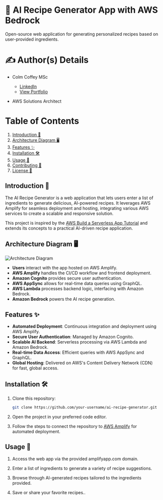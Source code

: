 # 🍳 AI Recipe Generator App with AWS Bedrock

Open-source web application for generating personalized recipes based on user-provided ingredients.

# ✍️ Author(s) Details

- Colm Coffey MSc  
  - [LinkedIn](http://linkedin.com/in/colm-coffey/)  
  - [View Portfolio](https://drive.google.com/file/d/1JEqqHS_o56ehmzYib8gg85UB9U89VczC/view?pli=1)  

- AWS Solutions Architect

# Table of Contents

1. [Introduction 📖](#introduction-)
2. [Architecture Diagram 🖥️](#architecture-diagram-)
3. [Features ✨](#features-)
4. [Installation 🛠️](#installation-)
5. [Usage 🚀](#usage-)
6. [Contributing 🤝](#contributing-)
7. [License 📜](#license-)

## Introduction 📖

The AI Recipe Generator is a web application that lets users enter a list of ingredients to generate delicious, AI-powered recipes. It leverages AWS Amplify for seamless deployment and hosting, integrating various AWS services to create a scalable and responsive solution.

This project is inspired by the [AWS Build a Serverless App Tutorial](https://aws.amazon.com/getting-started/hands-on/build-serverless-web-app-lambda-amplify-bedrock-cognito-gen-ai/) and extends its concepts to a practical AI-driven recipe application.

## Architecture Diagram 🖥️

![Architecture Diagram](image.png)

- **Users** interact with the app hosted on AWS Amplify.
- **AWS Amplify** handles the CI/CD workflow and frontend deployment.
- **Amazon Cognito** provides secure user authentication.
- **AWS AppSync** allows for real-time data queries using GraphQL.
- **AWS Lambda** processes backend logic, interfacing with Amazon Bedrock.
- **Amazon Bedrock** powers the AI recipe generation.

## Features ✨

- **Automated Deployment**: Continuous integration and deployment using AWS Amplify.
- **Secure User Authentication**: Managed by Amazon Cognito.
- **Scalable AI Backend**: Serverless processing via AWS Lambda and Amazon Bedrock.
- **Real-time Data Access**: Efficient queries with AWS AppSync and GraphQL.
- **Global Hosting**: Delivered on AWS's Content Delivery Network (CDN) for fast, global access.

## Installation 🛠️

1. Clone this repository:
   ```bash
   git clone https://github.com/your-username/ai-recipe-generator.git
   ```
2. Open the project in your preferred code editor.

3. Follow the steps to connect the repository to [AWS Amplify](https://console.aws.amazon.com/amplify/home) for automated deployment.

## Usage 🚀

1. Access the web app via the provided amplifyapp.com domain.

2. Enter a list of ingredients to generate a variety of recipe suggestions.

3. Browse through AI-generated recipes tailored to the ingredients provided.

4. Save or share your favorite recipes..
